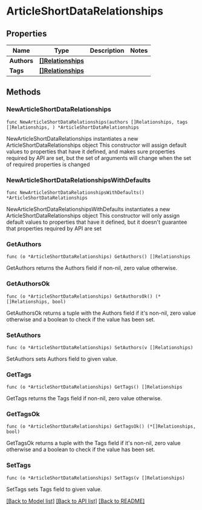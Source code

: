 # ArticleShortDataRelationships

## Properties

Name | Type | Description | Notes
------------ | ------------- | ------------- | -------------
**Authors** | [**[]Relationships**](Relationships.md) |  | 
**Tags** | [**[]Relationships**](Relationships.md) |  | 

## Methods

### NewArticleShortDataRelationships

`func NewArticleShortDataRelationships(authors []Relationships, tags []Relationships, ) *ArticleShortDataRelationships`

NewArticleShortDataRelationships instantiates a new ArticleShortDataRelationships object
This constructor will assign default values to properties that have it defined,
and makes sure properties required by API are set, but the set of arguments
will change when the set of required properties is changed

### NewArticleShortDataRelationshipsWithDefaults

`func NewArticleShortDataRelationshipsWithDefaults() *ArticleShortDataRelationships`

NewArticleShortDataRelationshipsWithDefaults instantiates a new ArticleShortDataRelationships object
This constructor will only assign default values to properties that have it defined,
but it doesn't guarantee that properties required by API are set

### GetAuthors

`func (o *ArticleShortDataRelationships) GetAuthors() []Relationships`

GetAuthors returns the Authors field if non-nil, zero value otherwise.

### GetAuthorsOk

`func (o *ArticleShortDataRelationships) GetAuthorsOk() (*[]Relationships, bool)`

GetAuthorsOk returns a tuple with the Authors field if it's non-nil, zero value otherwise
and a boolean to check if the value has been set.

### SetAuthors

`func (o *ArticleShortDataRelationships) SetAuthors(v []Relationships)`

SetAuthors sets Authors field to given value.


### GetTags

`func (o *ArticleShortDataRelationships) GetTags() []Relationships`

GetTags returns the Tags field if non-nil, zero value otherwise.

### GetTagsOk

`func (o *ArticleShortDataRelationships) GetTagsOk() (*[]Relationships, bool)`

GetTagsOk returns a tuple with the Tags field if it's non-nil, zero value otherwise
and a boolean to check if the value has been set.

### SetTags

`func (o *ArticleShortDataRelationships) SetTags(v []Relationships)`

SetTags sets Tags field to given value.



[[Back to Model list]](../README.md#documentation-for-models) [[Back to API list]](../README.md#documentation-for-api-endpoints) [[Back to README]](../README.md)


